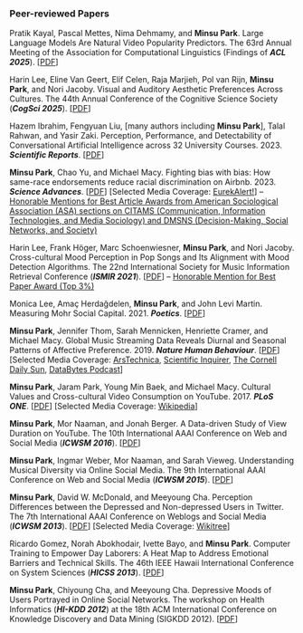 ### Peer-reviewed Papers

Pratik Kayal, Pascal Mettes, Nima Dehmamy, and **Minsu Park**. Large Language Models Are Natural Video Popularity Predictors. The 63rd Annual Meeting of the Association for Computational Linguistics (Findings of ***ACL 2025***). [[PDF](https://minsu-park.github.io/publications/llm_popularity_predictor_acl_2025.pdf)]

Harin Lee, Eline Van Geert, Elif Celen, Raja Marjieh, Pol van Rijn, **Minsu Park**, and Nori Jacoby. Visual and Auditory Aesthetic Preferences Across Cultures. The 44th Annual Conference of the Cognitive Science Society (***CogSci 2025***). [[PDF](https://minsu-park.github.io/publications/aesthetic_preferences_cogsci_2025.pdf)]

Hazem Ibrahim, Fengyuan Liu, \[many authors including **Minsu Park**\], Talal Rahwan, and Yasir Zaki. Perception, Performance, and Detectability of Conversational Artificial Intelligence across 32 University Courses. 2023. ***Scientific Reports***. [[PDF](https://minsu-park.github.io/publications/chatgpt_homework_sci.rep_2023.pdf)]

**Minsu Park**, Chao Yu, and Michael Macy. Fighting bias with bias: How same-race endorsements reduce racial discrimination on Airbnb. 2023. ***Science Advances***. [[PDF](https://minsu-park.github.io/publications/fight_bias_with_bias_sa_2023.pdf)] [Selected Media Coverage: [EurekAlert!](https://www.eurekalert.org/news-releases/979253)] – <ins>Honorable Mentions for Best Article Awards from American Sociological Association (ASA) sections on CITAMS (Communication, Information Technologies, and Media Sociology) and DMSNS (Decision-Making, Social Networks, and Society)</ins>

Harin Lee, Frank Höger, Marc Schoenwiesner, **Minsu Park**, and Nori Jacoby. Cross-cultural Mood Perception in Pop Songs and Its Alignment with Mood Detection Algorithms. The 22nd International Society for Music Information Retrieval Conference (***ISMIR 2021***). [[PDF](https://minsu-park.github.io/publications/cross-cultural_mood_perception_ismir_2021.pdf)] – <ins>Honorable Mention for Best Paper Award (Top 3%)</ins>

Monica Lee, Amaç Herdağdelen, **Minsu Park**, and John Levi Martin. Measuring Mohr Social Capital. 2021. ***Poetics***. [[PDF](https://minsu-park.github.io/publications/mohr_social_capital_poetics_2021.pdf)]

**Minsu Park**, Jennifer Thom, Sarah Mennicken, Henriette Cramer, and Michael Macy. Global Music
Streaming Data Reveals Diurnal and Seasonal Patterns of Affective Preference. 2019. ***Nature Human
Behaviour***. [[PDF](https://minsu-park.github.io/publications/affective_preference_nhb_2019.pdf)] [Selected Media Coverage: [ArsTechnica](https://arstechnica.com/science/2019/01/spotify-data-shows-how-music-preferences-change-with-latitude/), [Scientific Inquirer](https://scientificinquirer.com/2019/05/14/conversation-with-minsu-park-michael-macy-mining-spotifys-treasure-trove-of-data-for-worldwide-listening-habits/), [The Cornell Daily Sun](https://cornellsun.com/2019/01/31/cornell-led-research-team-links-music-choice-to-weather-region-gender-and-age/), [DataBytes Podcast](https://databytespodcast.github.io/episode/2019/03/01/personality-test-spotify.html)]

**Minsu Park**, Jaram Park, Young Min Baek, and Michael Macy. Cultural Values and Cross-cultural
Video Consumption on YouTube. 2017. ***PLoS ONE***. [[PDF](https://minsu-park.github.io/publications/cultural_values_plosone_2017.pdf)] [Selected Media Coverage: [Wikipedia](https://en.wikipedia.org/wiki/Mass_communication)]

**Minsu Park**, Mor Naaman, and Jonah Berger. A Data-driven Study of View Duration on YouTube. The
10th International AAAI Conference on Web and Social Media (***ICWSM 2016***). [[PDF](https://minsu-park.github.io/publications/view_duration_icwsm_2016.pdf)]

**Minsu Park**, Ingmar Weber, Mor Naaman, and Sarah Vieweg. Understanding Musical Diversity via
Online Social Media. The 9th International AAAI Conference on Web and Social Media (***ICWSM 2015***). [[PDF](https://minsu-park.github.io/publications/musical_diversity_icwsm_2015.pdf)]

**Minsu Park**, David W. McDonald, and Meeyoung Cha. Perception Differences between the
Depressed and Non-depressed Users in Twitter. The 7th International AAAI Conference on Weblogs
and Social Media (***ICWSM 2013***). [[PDF](https://minsu-park.github.io/publications/perception_differences_icwsm_2013.pdf)] [Selected Media Coverage: [Wikitree](https://www.wikitree.co.kr/articles/117404)]

Ricardo Gomez, Norah Abokhodair, Ivette Bayo, and **Minsu Park**. Computer Training to Empower
Day Laborers: A Heat Map to Address Emotional Barriers and Technical Skills. The 46th IEEE Hawaii
International Conference on System Sciences (***HICSS 2013***). [[PDF](https://minsu-park.github.io/publications/barriers_and_tech_skills_hicss_2013.pdf)]

**Minsu Park**, Chiyoung Cha, and Meeyoung Cha. Depressive Moods of Users Portrayed in Online
Social Networks. The workshop on Health Informatics (***HI-KDD 2012***) at the 18th ACM International Conference on Knowledge Discovery and Data Mining (SIGKDD 2012). [[PDF](https://minsu-park.github.io/publications/depressive_moods_kdd_2012.pdf)]